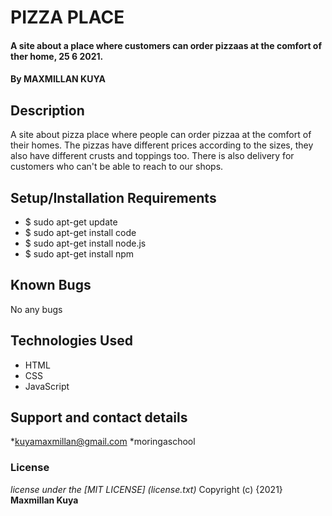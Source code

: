 # PIZZA PLACE
#### A site about a place where customers can order pizzaas at the comfort of ther home, 25 6 2021.
#### By **MAXMILLAN KUYA**
## Description
A site about pizza place where people can order pizzaa at the comfort of their homes. The pizzas have different prices according to the sizes, they also have different crusts and toppings too. There is also delivery for customers who can't be able to reach to our shops.
## Setup/Installation Requirements
* $ sudo apt-get update
* $ sudo apt-get install code
* $ sudo apt-get install node.js
* $ sudo apt-get install npm
## Known Bugs
No any bugs
## Technologies Used
* HTML
* CSS
* JavaScript
## Support and contact details
*kuyamaxmillan@gmail.com
*moringaschool
### License
*license under the [MIT LICENSE] (license.txt)*
Copyright (c) {2021} **Maxmillan Kuya**